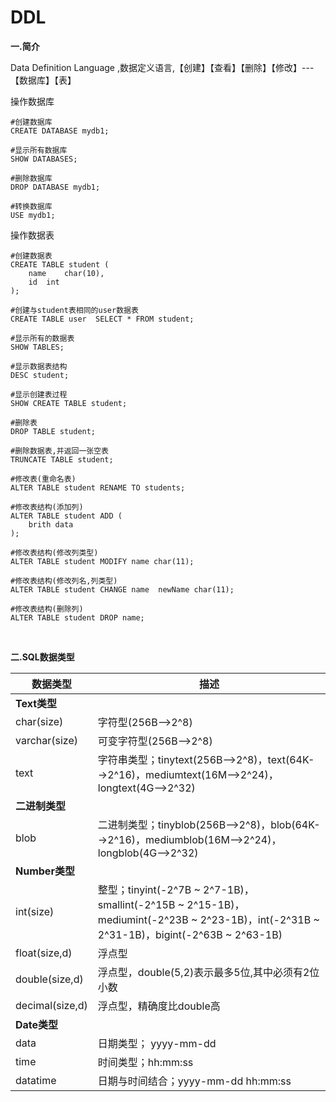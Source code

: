 # DDL
						
						
**一.简介**

Data Definition Language ,数据定义语言,【创建】【查看】【删除】【修改】---【数据库】【表】

操作数据库
	
```
#创建数据库
CREATE DATABASE mydb1;

#显示所有数据库	
SHOW DATABASES;

#删除数据库
DROP DATABASE mydb1;

#转换数据库	
USE mydb1;
```	

操作数据表

```
#创建数据表
CREATE TABLE student (
	name	char(10),
	id 	int
);
	
#创建与student表相同的user数据表
CREATE TABLE user  SELECT * FROM student;

#显示所有的数据表
SHOW TABLES;

#显示数据表结构	
DESC student;

#显示创建表过程	
SHOW CREATE TABLE student;

#删除表	
DROP TABLE student;

#删除数据表,并返回一张空表	
TRUNCATE TABLE student;

#修改表(重命名表)
ALTER TABLE student RENAME TO students;

#修改表结构(添加列)	
ALTER TABLE student ADD (
	brith data
);

#修改表结构(修改列类型)	
ALTER TABLE student MODIFY name char(11);

#修改表结构(修改列名,列类型)	
ALTER TABLE student CHANGE name  newName char(11);

#修改表结构(删除列)												
ALTER TABLE student DROP name;
```	
		
<br/>

**二.SQL数据类型**

数据类型|描述
---|---
**Text类型**|
char(size)|字符型(256B-->2^8)
varchar(size)|可变字符型(256B-->2^8)
text|字符串类型；tinytext(256B-->2^8)，text(64K-->2^16)，mediumtext(16M-->2^24)，longtext(4G-->2^32)
**二进制类型**|
blob|二进制类型；tinyblob(256B-->2^8)，blob(64K-->2^16)，mediumblob(16M-->2^24)，longblob(4G-->2^32)
**Number类型**|
int(size)|整型；tinyint(-2^7B ~ 2^7-1B)，smallint(-2^15B ~ 2^15-1B)，mediumint(-2^23B ~ 2^23-1B)，int(-2^31B ~ 2^31-1B)，bigint(-2^63B ~ 2^63-1B)
float(size,d)| 浮点型
double(size,d)|浮点型，double(5,2)表示最多5位,其中必须有2位小数
decimal(size,d)|浮点型，精确度比double高
**Date类型**|
data|日期类型； yyyy-mm-dd
time|时间类型；hh:mm:ss
datatime|日期与时间结合；yyyy-mm-dd hh:mm:ss	